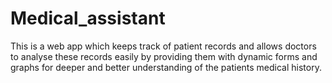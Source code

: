 # Medical_assistant
This is a web app which keeps track of patient records and allows doctors to analyse these records easily by providing them with dynamic forms and graphs for deeper and better understanding of the patients medical history.

